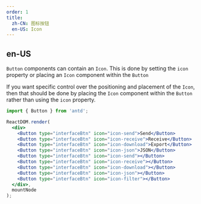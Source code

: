 ```yaml
---
order: 1
title:
  zh-CN: 图标按钮
  en-US: Icon
---
```


## en-US

`Button` components can contain an `Icon`. This is done by setting the `icon` property or placing an `Icon` component within the `Button`

If you want specific control over the positioning and placement of the `Icon`, then that should be done by placing the `Icon` component within the `Button` rather than using the `icon` property.

````jsx
import { Button } from 'antd';

ReactDOM.render(
  <div>
    <Button type="interfaceBtn" icon="icon-send">Send</Button>
    <Button type="interfaceBtn" icon="icon-receive">Receive</Button>
    <Button type="interfaceBtn" icon="icon-download">Export</Button>
    <Button type="interfaceBtn" icon="icon-json">JSON</Button>
    <Button type="interfaceBtn" icon="icon-send"></Button>
    <Button type="interfaceBtn" icon="icon-receive"></Button>
    <Button type="interfaceBtn" icon="icon-download"></Button>
    <Button type="interfaceBtn" icon="icon-json"></Button>
    <Button type="interfaceBtn" icon="icon-filter"></Button>
  </div>,
  mountNode
);
````
